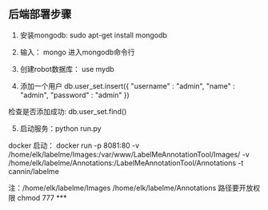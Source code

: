 ## 后端部署步骤
1. 安装mongodb: sudo apt-get install mongodb

2. 输入： mongo 进入mongodb命令行

3. 创建robot数据库： use mydb

4. 添加一个用户
db.user_set.insert({
    "username" : "admin",
    "name" : "admin",
    "password" : "admin"
})

检查是否添加成功: db.user_set.find()

5. 启动服务：python run.py


docker 启动： docker run -p 8081:80 -v /home/elk/labelme/Images:/var/www/LabelMeAnnotationTool/Images/ -v /home/elk/labelme/Annotations:/LabelMeAnnotationTool/Annotations -t cannin/labelme

注：/home/elk/labelme/Images /home/elk/labelme/Annotations 路径要开放权限 chmod 777 ***